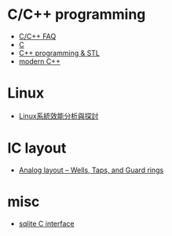# C/C++ programming
- [C/C++ FAQ](https://hackmd.io/@Mclin/Cppfaq)
- [C](https://hackmd.io/@Mclin/BJaojybuq)
- [C++ programming & STL](https://hackmd.io/@Mclin/Bybcvwmli)
- [modern C++](https://hackmd.io/@Mclin/rkUkkQl3t)
<!-- - [Linux C/C++ development tool](https://hackmd.io/6M6Ag6xpR1GKtqOBU7t2NQ)
  - [gdb](https://hackmd.io/Pt5tCOyhR_Obn2RVJN8o2g) -->
# Linux
- [Linux系統效能分析與探討](https://ithelp.ithome.com.tw/articles/10100636)
<!-- - [Lunux command/tool](https://hackmd.io/R-vb6cPyTomtBqq5gMz03A) -->
# IC layout
- [Analog layout – Wells, Taps, and Guard rings](https://pulsic.com/analog-layout-wells-taps-and-guard-rings/)
# misc
- [sqlite C interface](https://hackmd.io/@Mclin/B150i1Wu9)

<!-- Hello, here is my notes. -->
<!-- # about me
- a software developer
- a product engineer 
- working in EDA (electronic design automation) industry
- have ever worked for in several product lines related to IC design tool including 
  - layout editor (Cadence Virtuoso)
  - layout verification (Cadence Pegasus PERC)
  - digital debugging (Synopsys Siloti HDL circuit analysis) -->
